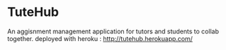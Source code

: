 # TuteHub
An aggisnment management application for tutors and students to collab together.
deployed with heroku : http://tutehub.herokuapp.com/
